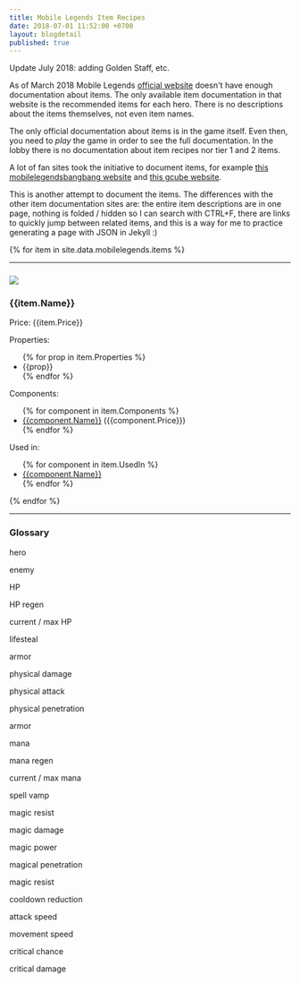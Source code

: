 ```yaml
---
title: Mobile Legends Item Recipes
date: 2018-07-01 11:52:00 +0700
layout: blogdetail
published: true
---
```


Update July 2018: adding Golden Staff, etc.

As of March 2018 Mobile Legends [official website](https://www.mobilelegends.com/) doesn't have enough documentation about items. The only available item documentation in that website is the recommended items for each hero. There is no descriptions about the items themselves, not even item names.

The only official documentation about items is in the game itself. Even then, you need to *play* the game in order to see the full documentation. In the lobby there is no documentation about item recipes nor tier 1 and 2 items.

A lot of fan sites took the initiative to document items, for example [this mobilelegendsbangbang website](http://mobilelegendsbangbang.com/items/) and [this gcube website](https://mobilelegends.gcube.id/items/).

This is another attempt to document the items. The differences with the other item documentation sites are: the entire item descriptions are in one page, nothing is folded / hidden so I can search with CTRL+F, there are links to quickly jump between related items, and this is a way for me to practice generating a page with JSON in Jekyll :)

{% for item in site.data.mobilelegends.items %}
<hr />
<div class="row">

<div class="col-md-2 col-md-push-10">
<h3><img src="{{item.Image}}" class="img-responsive" /></h3>
</div>

<div class="col-md-10 col-md-pull-2">
<h3 id="{{item.Code}}">{{item.Name}}</h3>
<p>Price: {{item.Price}}</p>
Properties:
<ul>
{% for prop in item.Properties %}
<li>{{prop}}</li>
{% endfor %}
</ul>
</div>

</div>

<div class="row">

<div class="col-md-6">
Components:
<ul>
{% for component in item.Components %}
<li><a href="#{{component.Code}}">{{component.Name}}</a> ({{component.Price}})</li>
{% endfor %}
</ul>
</div>

<div class="col-md-6">
Used in:
<ul>
{% for component in item.UsedIn %}
<li><a href="#{{component.Code}}">{{component.Name}}</a></li>
{% endfor %}
</ul>
</div>

</div>
{% endfor %}

<hr />

### Glossary

hero

enemy

HP

HP regen

current / max HP

lifesteal

armor

physical damage

physical attack

physical penetration

armor

mana

mana regen

current / max mana

spell vamp

magic resist

magic damage

magic power

magical penetration

magic resist

cooldown reduction

attack speed

movement speed

critical chance

critical damage

